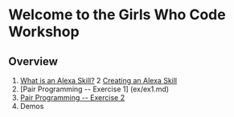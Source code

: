 # Welcome to the Girls Who Code Workshop

## Overview
1. [What is an Alexa Skill?](overview.md) 
2  [Creating an Alexa Skill](overview.md)
3. [Pair Programming -- Exercise 1] (ex/ex1.md)
4. [Pair Programming -- Exercise 2](ex/ex2.md)
5. Demos


